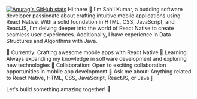 [![Anurag's GitHub stats](https://github-readme-stats.vercel.app/api?username=sahilkumar6006)](https://github.com/sahilkumar6006/github-readme-stats)
Hi there 👋
I'm Sahil Kumar, a budding software developer passionate about crafting intuitive mobile applications using React Native. With a solid foundation in HTML, CSS, JavaScript, and ReactJS, I'm delving deeper into the world of React Native to create seamless user experiences. Additionally, I have experience in Data Structures and Algorithms with Java.

🔭 Currently: Crafting awesome mobile apps with React Native
🌱 Learning: Always expanding my knowledge in software development and exploring new technologies
👯 Collaboration: Open to exciting collaboration opportunities in mobile app development
💬 Ask me about: Anything related to React Native, HTML, CSS, JavaScript, ReactJS, or Java
]


Let's build something amazing together! 🚀

